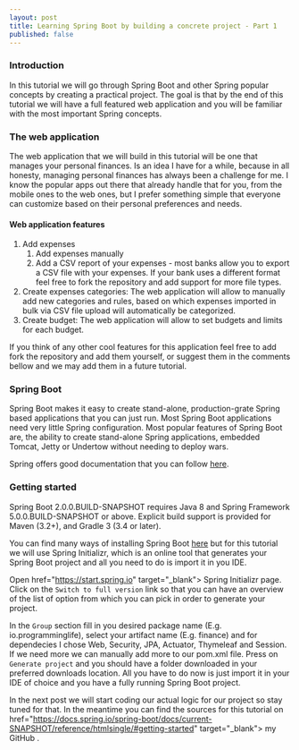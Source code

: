 ```yaml
---
layout: post
title: Learning Spring Boot by building a concrete project - Part 1
published: false
---
```


### Introduction

In this tutorial we will go through Spring Boot and other Spring popular concepts by creating a practical project. The goal is that by the end of this tutorial we will have a full featured web application and you will be familiar with the most important Spring concepts.

### The web application

The web application that we will build in this tutorial will be one that manages your personal finances. Is an idea I have for a while, because in all honesty, managing personal finances has always been a challenge for me. 
I know the popular apps out there that already handle that for you, from the mobile ones to the web ones, but I prefer something simple that everyone can customize based on their personal preferences and needs.

#### Web application features

1. Add expenses
    1. Add expenses manually
    2. Add a CSV report of your expenses - most banks allow you to export a CSV file with your expenses. If your bank uses a different format feel free to fork the repository and add support for more file types.
2. Create expenses categories: The web application will allow to manually add new categories and rules, based on which expenses imported in bulk via CSV file upload will automatically be categorized.
3. Create budget: The web application will allow to set budgets and limits for each budget.

If you think of any other cool features for this application feel free to add fork the repository and add them yourself, or suggest them in the comments bellow and we may add them in a future tutorial.

### Spring Boot

Spring Boot makes it easy to create stand-alone, production-grate Spring based applications that you can just run. Most Spring Boot applications need very little Spring configuration. Most popular features of Spring Boot are, the ability to create stand-alone Spring applications, embedded Tomcat, Jetty or Undertow without needing to deploy wars. 

Spring offers good documentation that you can follow <a href="https://projects.spring.io/spring-boot/" target="_blank">here</a>.

### Getting started

Spring Boot 2.0.0.BUILD-SNAPSHOT requires Java 8 and Spring Framework 5.0.0.BUILD-SNAPSHOT or above. Explicit build support is provided for Maven (3.2+), and Gradle 3 (3.4 or later).

You can find many ways of installing Spring Boot <a href="https://docs.spring.io/spring-boot/docs/current-SNAPSHOT/reference/htmlsingle/#getting-started" target="_blank">here</a> but for this tutorial we will use Spring Initializr, which is an online tool that generates your Spring Boot project and all you need to do is import it in you IDE.

Open href="https://start.spring.io" target="_blank"> Spring Initializr </a> page. Click on the ```Switch to full version``` link so that you can have an overview of the list of option from which you can pick in order to generate your project.

In the ```Group``` section fill in you desired package name (E.g. io.programminglife), select your artifact name (E.g. finance) and for dependecies I chose Web, Security, JPA, Actuator, Thymeleaf and Session. If we need more we can manually add more to our pom.xml file. Press on ```Generate project``` and you should have a folder downloaded in your preferred downloads location. All you have to do now is just import it in your IDE of choice and you have a fully running Spring Boot project.

In the next post we will start coding our actual logic for our project so stay tuned for that. In the meantime you can find the sources for this tutorial on href="https://docs.spring.io/spring-boot/docs/current-SNAPSHOT/reference/htmlsingle/#getting-started" target="_blank"> my GitHub </a>.
